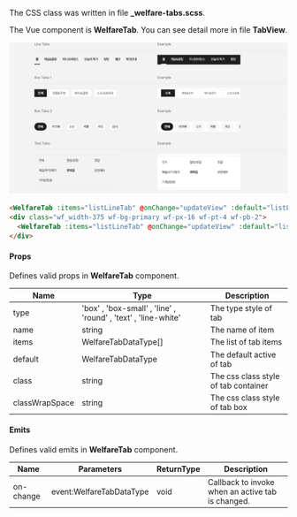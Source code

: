 The CSS class was written in file **\_welfare-tabs.scss**.

The Vue component is **WelfareTab**. You can see detail more in file **TabView**.

<img src="../captures/tab.JPG">

```html
<WelfareTab :items="listLineTab" @onChange="updateView" :default="listLineTab[0]" name="line-tab-1" />
<div class="wf_width-375 wf-bg-primary wf-px-16 wf-pt-4 wf-pb-2">
  <WelfareTab :items="listLineTab" @onChange="updateView" :default="listLineTab[0]" name="line-tab-2" type="line-white" />
</div>
```

#### Props

Defines valid props in **WelfareTab** component.

| Name           | Type                                                           | Description                          |
| -------------- | -------------------------------------------------------------- | ------------------------------------ |
| type           | 'box' , 'box-small' , 'line' , 'round' , 'text' , 'line-white' | The type style of tab                |
| name           | string                                                         | The name of item                     |
| items          | WelfareTabDataType[]                                           | The list of tab items                |
| default        | WelfareTabDataType                                             | The default active of tab            |
| class          | string                                                         | The css class style of tab container |
| classWrapSpace | string                                                         | The css class style of tab box       |

#### Emits

Defines valid emits in **WelfareTab** component.

| Name      | Parameters               | ReturnType | Description                                       |
| --------- | ------------------------ | ---------- | ------------------------------------------------- |
| on-change | event:WelfareTabDataType | void       | Callback to invoke when an active tab is changed. |

